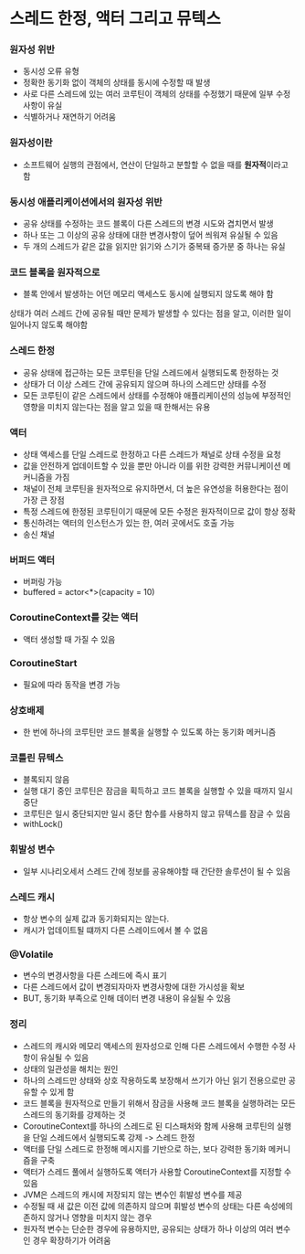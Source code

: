 # 스레드 한정, 액터 그리고 뮤텍스

### 원자성 위반

- 동시성 오류 유형
- 정확한 동기화 없이 객체의 상태를 동시에 수정할 때 발생
- 사로 다른 스레드에 있는 여러 코루틴이 객체의 상태를 수정했기 때문에 일부 수정 사항이 유실
- 식별하거나 재연하기 어려움

### 원자성이란

- 소프트웨어 실행의 관점에서, 연산이 단일하고 분할할 수 없을 때를 **원자적**이라고 함

### 동시성 애플리케이션에서의 원자성 위반

- 공유 상태를 수정하는 코드 블록이 다른 스레드의 변경 시도와 겹치면서 발생
- 하나 또는 그 이상의 공유 상태에 대한 변경사항이 덮어 씌워져 유실될 수 있음
- 두 개의 스레드가 같은 값을 읽지만 읽기와 스기가 중복돼 증가분 중 하나는 유실

### 코드 블록을 원자적으로

- 블록 안에서 발생하는 어던 메모리 액세스도 동시에 실행되지 않도록 해야 함

상태가 여러 스레드 간에 공유될 때만 문제가 발생할 수 있다는 점을 알고, 이러한 일이 일어나지 않도록 해야함

### 스레드 한정

- 공유 상태에 접근하는 모든 코루틴을 단일 스레드에서 실행되도록 한정하는 것
- 상태가 더 이상 스레드 간에 공유되지 않으며 하나의 스레드만 상태를 수정
- 모든 코루틴이 같은 스레드에서 상태를 수정해야 애플리케이션의 성능에 부정적인 영향을 미치지 않는다는 점을 알고 있을 때 한해서는 유용

### 액터

- 상태 액세스를 단일 스레드로 한정하고 다른 스레드가 채널로 상태 수정을 요청
- 값을 안전하게 업데이트할 수 있을 뿐만 아니라 이를 위한 강력한 커뮤니케이션 메커니즘을 가짐
- 채널이 전체 코루틴을 원자적으로 유지하면서, 더 높은 유연성을 허용한다는 점이 가장 큰 장점
- 특정 스레드에 한정된 코루틴이기 때문에 모든 수정은 원자적이므로 값이 항상 정확
- 통신하려는 액터의 인스턴스가 있는 한, 여러 곳에서도 호출 가능
- 송신 채널

### 버퍼드 액터

- 버퍼링 가능
- buffered = actor<*>(capacity = 10)

### CoroutineContext를 갖는 액터

- 액터 생성할 때 가질 수 있음

### CoroutineStart

- 필요에 따라 동작을 변경 가능

### 상호배제

- 한 번에 하나의 코루틴만 코드 블록을 실행할 수 있도록 하는 동기화 메커니즘

### 코틀린 뮤텍스

- 블록되지 않음
- 실행 대기 중인 코루틴은 잠금을 획득하고 코드 블록을 실행할 수 있을 때까지 일시 중단
- 코루틴은 일시 중단되지만 일시 중단 함수를 사용하지 않고 뮤텍스를 잠글 수 있음
- withLock()

### 휘발성 변수

- 일부 시나리오세서 스레드 간에 정보를 공유해야할 때 간단한 솔루션이 될 수 있음

### 스레드 캐시

- 항상 변수의 실제 값과 동기화되지는 않는다.
- 캐시가 업데이트될 떄까지 다른 스레이드에서 볼 수 없음

### @Volatile

- 변수의 변경사항을 다른 스레드에 즉시 표기
- 다른 스레드에서 값이 변경되자마자 변경사항에 대한 가시성을 확보
- BUT, 동기화 부족으로 인해 데이터 변경 내용이 유실될 수 있음


### 정리

- 스레드의 캐시와 메모리 액세스의 원자성으로 인해 다른 스레드에서 수행한 수정 사항이 유실될 수 있음
- 상태의 일관성을 해치는 원인
- 하나의 스레드만 상태와 상호 작용하도록 보장해서 쓰기가 아닌 읽기 전용으로만 공유할 수 있게 함
- 코드 블록을 원자적으로 만들기 위해서 잠금을 사용해 코드 블록을 실행하려는 모든 스레드의 동기화를 강제하는 것
- CoroutineContext를 하나의 스레드로 된 디스패처와 함께 사용해 코루틴의 실행을 단일 스레드에서 실행되도록 강제 -> 스레드 한정
- 액터를 단일 스레드로 한정해 메시지를 기반으로 하는, 보다 강력한 동기화 메커니즘을 구축
- 액터가 스레드 풀에서 실행하도록 액터가 사용할 CoroutineContext를 지정할 수 있음
- JVM은 스레드의 캐시에 저장되지 않는 변수인 휘발성 변수를 제공
- 수정될 때 새 값은 이전 값에 의존하지 않으며 휘발성 변수의 상태는 다른 속성에의존하지 않거나 영향을 미치지 않는 경우
- 원자적 변수는 단순한 경우에 유용하지만, 공유되는 상태가 하나 이상의 여러 변수인 경우 확장하기가 어려움
